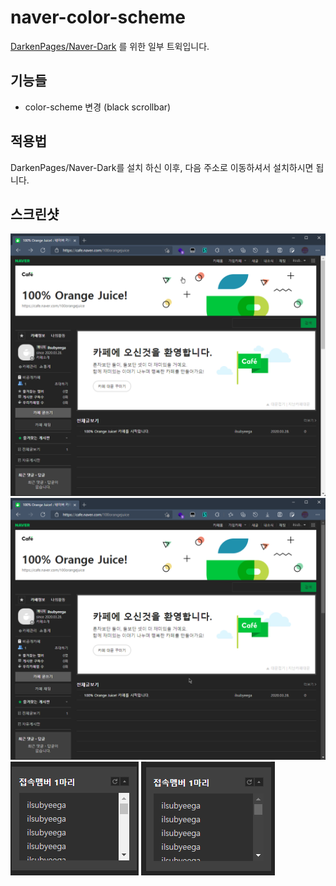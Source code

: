 # naver-color-scheme
[DarkenPages/Naver-Dark](https://github.com/DarkenPages/Naver-Dark) 를 위한 일부 트윅입니다.
## 기능들
- color-scheme 변경 (black scrollbar)

## 적용법
DarkenPages/Naver-Dark를 설치 하신 이후, 다음 주소로 이동하셔서 설치하시면 됩니다.

## 스크린샷
![before1](./git/before.png)
![after1](./git/after.png)
![before2](./git/before2.png)
![after2](./git/after2.png)